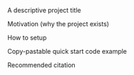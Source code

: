 A descriptive project title

Motivation (why the project exists)

How to setup

Copy-pastable quick start code example

Recommended citation
